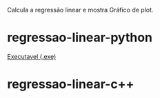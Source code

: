 Calcula a regressão linear e mostra Gráfico de plot.

# regressao-linear-python

[Executavel (.exe)](https://drive.google.com/file/d/1_BOCjonDfmC5Sdxjnsau4m3mqAqLld7w/view?usp=drive_link)

# regressao-linear-c++

